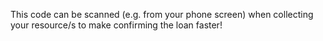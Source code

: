This code can be scanned (e.g. from your phone screen) when collecting your resource/s to make confirming the loan faster!